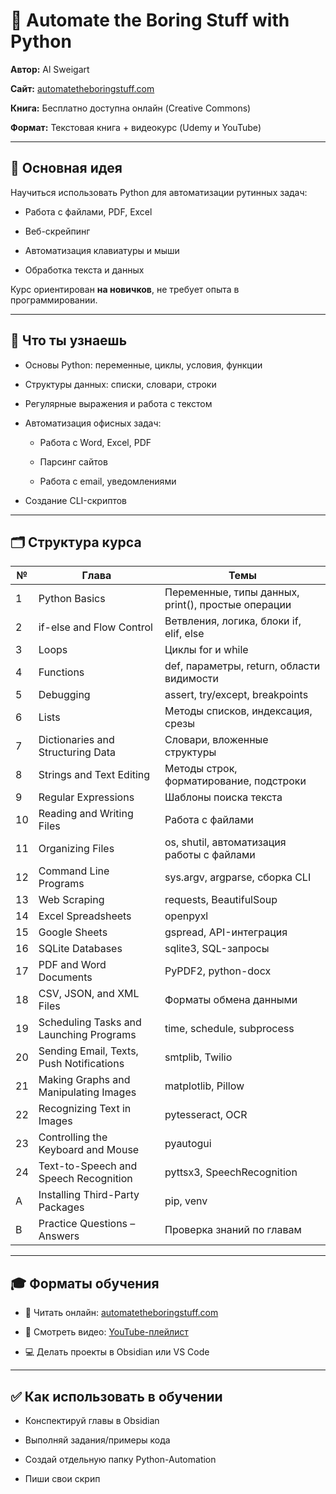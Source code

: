 
# **🐍 Automate the Boring Stuff with Python**

   

**Автор:** Al Sweigart

**Сайт:** [automatetheboringstuff.com](https://automatetheboringstuff.com)

**Книга:** Бесплатно доступна онлайн (Creative Commons)

**Формат:** Текстовая книга + видеокурс (Udemy и YouTube)

---

## **📌 Основная идея**

  

Научиться использовать Python для автоматизации рутинных задач:

- Работа с файлами, PDF, Excel
    
- Веб-скрейпинг
    
- Автоматизация клавиатуры и мыши
    
- Обработка текста и данных
    

  

Курс ориентирован **на новичков**, не требует опыта в программировании.

---

## **🧠 Что ты узнаешь**

- Основы Python: переменные, циклы, условия, функции
    
- Структуры данных: списки, словари, строки
    
- Регулярные выражения и работа с текстом
    
- Автоматизация офисных задач:
    
    - Работа с Word, Excel, PDF
        
    - Парсинг сайтов
        
    - Работа с email, уведомлениями
        
    
- Создание CLI-скриптов
    

---

## **🗂️ Структура курса**



|**№**|**Глава**|**Темы**|
|---|---|---|
|1|Python Basics|Переменные, типы данных, print(), простые операции|
|2|if-else and Flow Control|Ветвления, логика, блоки if, elif, else|
|3|Loops|Циклы for и while|
|4|Functions|def, параметры, return, области видимости|
|5|Debugging|assert, try/except, breakpoints|
|6|Lists|Методы списков, индексация, срезы|
|7|Dictionaries and Structuring Data|Словари, вложенные структуры|
|8|Strings and Text Editing|Методы строк, форматирование, подстроки|
|9|Regular Expressions|Шаблоны поиска текста|
|10|Reading and Writing Files|Работа с файлами|
|11|Organizing Files|os, shutil, автоматизация работы с файлами|
|12|Command Line Programs|sys.argv, argparse, сборка CLI|
|13|Web Scraping|requests, BeautifulSoup|
|14|Excel Spreadsheets|openpyxl|
|15|Google Sheets|gspread, API-интеграция|
|16|SQLite Databases|sqlite3, SQL-запросы|
|17|PDF and Word Documents|PyPDF2, python-docx|
|18|CSV, JSON, and XML Files|Форматы обмена данными|
|19|Scheduling Tasks and Launching Programs|time, schedule, subprocess|
|20|Sending Email, Texts, Push Notifications|smtplib, Twilio|
|21|Making Graphs and Manipulating Images|matplotlib, Pillow|
|22|Recognizing Text in Images|pytesseract, OCR|
|23|Controlling the Keyboard and Mouse|pyautogui|
|24|Text-to-Speech and Speech Recognition|pyttsx3, SpeechRecognition|
|A|Installing Third-Party Packages|pip, venv|
|B|Practice Questions – Answers|Проверка знаний по главам|

---

## **🎓 Форматы обучения**

- 📖 Читать онлайн: [automatetheboringstuff.com](https://automatetheboringstuff.com)
    
- 🎥 Смотреть видео: [YouTube-плейлист](https://www.youtube.com/watch?v=1F_OgqRuSdI&list=PL0-84-yl1fUnRuXGFe_F7qSH1LEnn9LkW)
    
- 💻 Делать проекты в Obsidian или VS Code
    

---

## **✅ Как использовать в обучении**

- Конспектируй главы в Obsidian
    
- Выполняй задания/примеры кода
    
- Создай отдельную папку Python-Automation
    
- Пиши свои скрип